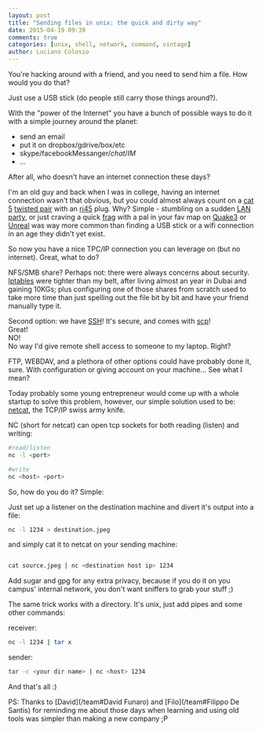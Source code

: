 ```yaml
---
layout: post
title: "Sending files in unix: the quick and dirty way"
date: 2015-04-19 09:39
comments: true
categories: [unix, shell, network, command, vintage]
author: Luciano Colosio
---
```


You're hacking around with a friend, and you need to send him a file. How would you do that?

Just use a USB stick (do people still carry those things around?).

With the "power of the Internet" you have a bunch of possible ways to do it with a simple journey around the planet:

- send an email
- put it on dropbox/gdrive/box/etc
- skype/facebookMessanger/*chat*/*IM*
- ...
<!-- more -->
After all, who doesn't have an internet connection these days?

I'm an old guy and back when I was in college, having an internet connection wasn't that obvious, but you could almost always count on a 
[cat 5](http://en.wikipedia.org/wiki/Category_5_cable) [twisted pair](http://en.wikipedia.org/wiki/Twisted_pair) with an [rj45](http://en.wikipedia.org/wiki/RJ45) plug. Why? Simple - stumbling on a sudden [LAN party](http://en.wikipedia.org/wiki/LAN_party), or just craving a quick [frag](http://slanggeek.com/Slang/Details/frag) with a pal in your fav map on [Quake3](http://en.wikipedia.org/wiki/Quake_III_Arena) or [Unreal](http://en.wikipedia.org/wiki/Unreal_Tournament) was way more common than finding a USB stick or a wifi connection in an age they didn't yet exist.

So now you have a nice TPC/IP connection you can leverage on (but no internet). Great, what to do?

NFS/SMB share? Perhaps not: there were always concerns about security. [Iptables](http://en.wikipedia.org/wiki/Iptables) were tighter than my belt, after living almost an year in Dubai and gaining 10KGs; plus configuring one of those shares from scratch used to take more time than just spelling out the file bit by bit and have your friend manually type it.

Second option: we have [SSH](http://en.wikipedia.org/wiki/Secure_Shell)! It's secure, and comes with [scp](http://en.wikipedia.org/wiki/SCP)!<br>
Great! <br>
NO! <br>
No way I'd give remote shell access to someone to my laptop. Right?

FTP, WEBDAV, and a plethora of other options could have probably done it, sure. With configuration or giving account on your machine... See what I mean?

Today probably some young entrepreneur would come up with a whole startup to solve this problem, however, our simple solution used to be: [netcat](http://en.wikipedia.org/wiki/Netcat), the TCP/IP swiss army knife.

NC (short for netcat) can open tcp sockets for both reading (listen) and writing:

```bash
#read/listen
nc -l <port>

#write
nc <host> <port>
```

So, how do you do it? Simple:

Just set up a listener on the destination machine and divert it's output into a file:

```bash
nc -l 1234 > destination.jpeg
```

and simply cat it to netcat on your sending machine:

```bash

cat source.jpeg | nc <destination host ip> 1234
```

Add sugar and gpg for any extra privacy, because if you do it on you campus' internal network, you don't want sniffers to grab your stuff ;)

The same trick works with a directory. It's unix, just add pipes and some other commands:

receiver:
```bash
nc -l 1234 | tar x
```

sender:
```bash
tar -c <your dir name> | nc <host> 1234
```
And that's all :)

PS: Thanks to [David](/team#David Funaro) and [Filo](/team#Filippo De Santis) for reminding me about those days when learning and using old tools was simpler than making a new company ;P
